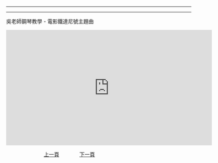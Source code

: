 ﻿---

---
吳老師鋼琴教學 - 電影鐵達尼號主題曲

<iframe width="560" height="315" src="https://www.youtube.com/embed/wNiW3H4SGf4" title="電影鐵達尼號主題曲" frameborder="0" allow="accelerometer; autoplay; clipboard-write; encrypted-media; gyroscope; picture-in-picture; web-share" allowfullscreen></iframe>

&nbsp;&nbsp;&nbsp;&nbsp;&nbsp;&nbsp;&nbsp;&nbsp;&nbsp;&nbsp;&nbsp;&nbsp;
&nbsp;&nbsp;&nbsp;&nbsp;&nbsp;&nbsp;&nbsp;&nbsp;&nbsp;&nbsp;&nbsp;&nbsp;
[上一頁](T-EdelWeiss)
&nbsp;&nbsp;&nbsp;&nbsp;&nbsp;&nbsp;&nbsp;&nbsp;&nbsp;&nbsp;&nbsp;&nbsp;
[下一頁](T-Minuet)





